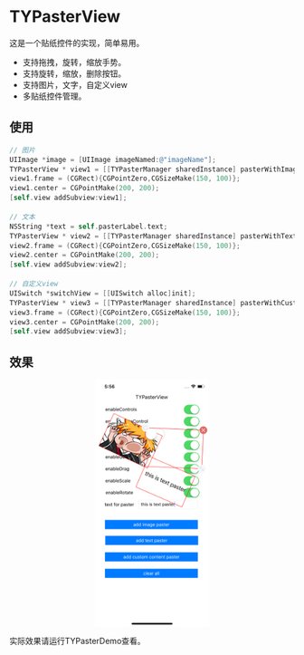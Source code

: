 # TYPasterView
这是一个贴纸控件的实现，简单易用。

- 支持拖拽，旋转，缩放手势。
- 支持旋转，缩放，删除按钮。
- 支持图片，文字，自定义view
- 多贴纸控件管理。



## 使用

``` objective-c
// 图片
UIImage *image = [UIImage imageNamed:@"imageName"];
TYPasterView * view1 = [[TYPasterManager sharedInstance] pasterWithImage:image];
view1.frame = (CGRect){CGPointZero,CGSizeMake(150, 100)};
view1.center = CGPointMake(200, 200);
[self.view addSubview:view1];

// 文本
NSString *text = self.pasterLabel.text;
TYPasterView * view2 = [[TYPasterManager sharedInstance] pasterWithText:text];
view2.frame = (CGRect){CGPointZero,CGSizeMake(150, 100)};
view2.center = CGPointMake(200, 200);
[self.view addSubview:view2];

// 自定义view
UISwitch *switchView = [[UISwitch alloc]init];
TYPasterView * view3 = [[TYPasterManager sharedInstance] pasterWithCustomeView:switchView];
view3.frame = (CGRect){CGPointZero,CGSizeMake(150, 100)};
view3.center = CGPointMake(200, 200);
[self.view addSubview:view3];
```



## 效果



<p align="center"><img src="screenshot/screenshot1.png" alt="screenshot1" style="width:40%;" align="center"></p>

实际效果请运行TYPasterDemo查看。